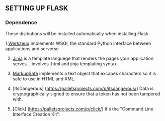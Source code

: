 ## SETTING UP FLASK

### Dependence
These disibutions will be installed automatically when installing Flask

1.[Werkzeug](https://palletsprojects.com/p/werkzeug/) implements WSGI, the standard Python interface between applications and serverse

2. [Jinja](https://palletsprojects.com/p/jinja/) is a template languege that renders the pages your application serves. ..involves .html and jinja templating syntax

3. [MarkupSafe](https://palletsprojects.com/p/markupsafe/) implements a text object that excapes characters so it is safe to use in HTML and XML.

4. [ItsDangerous] (https://palletsprojects.com/p/itsdangerous/) Data is cryptographically signed to ensure that a token has not been tampered with.

5. [Click] (https://palletsprojects.com/p/click/) It's the "Command Line Interface Creation Kit".